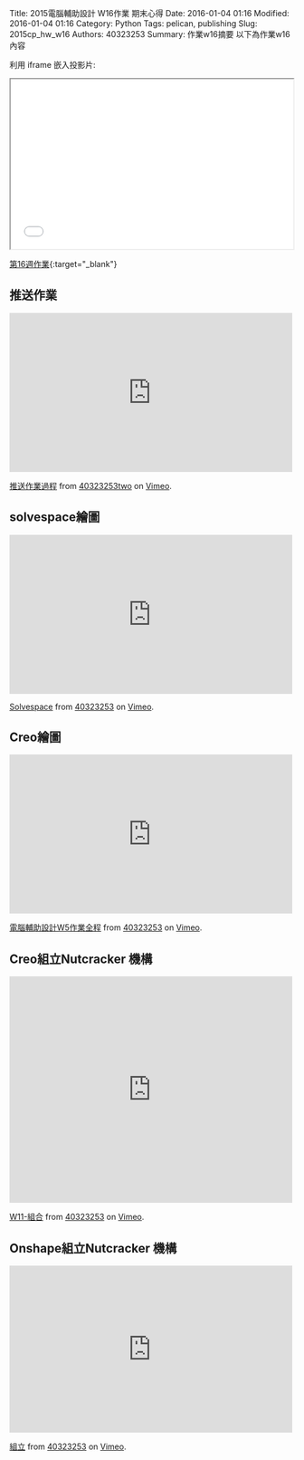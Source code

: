 Title: 2015電腦輔助設計 W16作業 期末心得
Date: 2016-01-04 01:16
Modified: 2016-01-04 01:16
Category: Python
Tags: pelican, publishing
Slug: 2015cp_hw_w16
Authors: 40323253
Summary: 作業w16摘要
以下為作業w16內容

利用 iframe 嵌入投影片:

<iframe src="simplest16.html" width="500" height="300"></iframe>

[第16週作業](simplest16.html){:target="_blank"}

<h2>推送作業</h2>
<iframe src="https://player.vimeo.com/video/144345819" width="500" height="281" frameborder="0" webkitallowfullscreen mozallowfullscreen allowfullscreen></iframe> <p><a href="https://vimeo.com/144345819">推送作業過程</a> from <a href="https://vimeo.com/user45426766">40323253two</a> on <a href="https://vimeo.com">Vimeo</a>.</p>
<h2>solvespace繪圖</h2>
<iframe src="https://player.vimeo.com/video/144323697" width="500" height="281" frameborder="0" webkitallowfullscreen mozallowfullscreen allowfullscreen></iframe> <p><a href="https://vimeo.com/144323697">Solvespace</a> from <a href="https://vimeo.com/user44939680">40323253</a> on <a href="https://vimeo.com">Vimeo</a>.</p>
<h2>Creo繪圖</h2>
<iframe src="https://player.vimeo.com/video/142718369" width="500" height="281" frameborder="0" webkitallowfullscreen mozallowfullscreen allowfullscreen></iframe> <p><a href="https://vimeo.com/142718369">電腦輔助設計W5作業全程</a> from <a href="https://vimeo.com/user44939680">40323253</a> on <a href="https://vimeo.com">Vimeo</a>.</p>
<h2>Creo組立Nutcracker 機構</h2>
<iframe src="https://player.vimeo.com/video/147991576" width="500" height="400" frameborder="0" webkitallowfullscreen mozallowfullscreen allowfullscreen></iframe> <p><a href="https://vimeo.com/147991576">W11-組合</a> from <a href="https://vimeo.com/user44939680">40323253</a> on <a href="https://vimeo.com">Vimeo</a>.</p>
<h2>Onshape組立Nutcracker 機構</h2>
<iframe src="https://player.vimeo.com/video/150514988" width="500" height="295" frameborder="0" webkitallowfullscreen mozallowfullscreen allowfullscreen></iframe> <p><a href="https://vimeo.com/150514988">組立</a> from <a href="https://vimeo.com/user44939680">40323253</a> on <a href="https://vimeo.com">Vimeo</a>.</p>